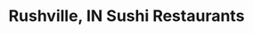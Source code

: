 ---
layout: city
title: Rushville, IN Sushi Restaurants
permalink: /indiana/rushville/
stateAbbr: IN
stateName: Indiana
cityName: Rushville
---